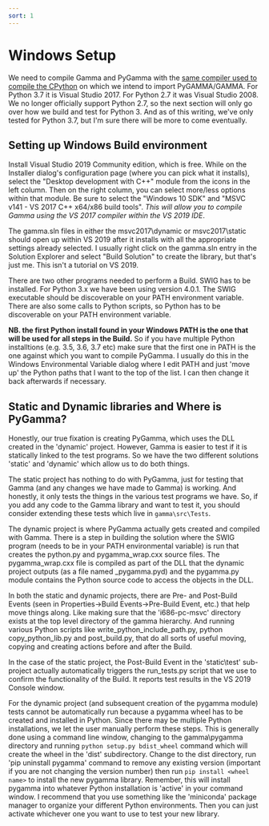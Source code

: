 ```yaml
---
sort: 1
---
```


# Windows Setup

We need to compile Gamma and PyGamma with the [same compiler used to compile the CPython](../technical/pygamma/WhatCompilerIsMyPython.md) on which we intend to import PyGAMMA/GAMMA. For Python 3.7 it is Visual Studio 2017. For Python 2.7 it was Visual Studio 2008. We no longer officially support Python 2.7, so the next section will only go over how we build and test for Python 3. And as of this writing, we've only tested for Python 3.7, but I'm sure there will be more to come eventually.

## Setting up Windows Build environment

Install Visual Studio 2019 Community edition, which is free. While on the Installer dialog's configuration page (where you can pick what it installs), select the "Desktop development with C++" module from the icons in the left column. Then on the right column, you can select more/less options within that module. Be sure to select the "Windows 10 SDK" and "MSVC v141 - VS 2017 C++ x64/x86 build tools". *This will allow you to compile Gamma using the VS 2017 compiler within the VS 2019 IDE*.

The gamma.sln files in either the msvc2017\dynamic or msvc2017\static should open up within VS 2019 after it installs with all the appropriate settings already selected. I usually right click on the gamma.sln entry in the Solution Explorer and select "Build Solution" to create the library, but that's just me.  This isn't a tutorial on VS 2019.

There are two other programs needed to perform a Build. SWIG has to be installed. For Python 3.x we have been using version 4.0.1. The SWIG executable should be discoverable on your PATH environment variable.  There are also some calls to Python scripts, so Python has to be discoverable on your PATH environment variable. 

**NB. the first Python install found in your Windows PATH is the one that will be used for all steps in the Build.**  So if you have multiple Python installtions (e.g. 3.5, 3.6, 3.7 etc) make sure that the first one in PATH is the one against which you want to compile PyGamma.  I usually do this in the Windows Environmental Variable dialog where I edit PATH and just 'move up' the Python paths that I want to the top of the list. I can then change it back afterwards if necessary.

## Static and Dynamic libraries and Where is PyGamma?

Honestly, our true fixation is creating PyGamma, which uses the DLL created in the 'dynamic' project. However, Gamma is easier to test if it is statically linked to the test programs. So we have the two different solutions 'static' and 'dynamic' which allow us to do both things.  

The static project has nothing to do with PyGamma, just for testing that Gamma (and any changes we have made to Gamma) is working. And honestly, it only tests the things in the various test programs we have. So, if you add any code to the Gamma library and want to test it, you should consider extending these tests which live in `gamma\src\Tests`.

The dynamic project is where PyGamma actually gets created and compiled with Gamma.  There is a step in building the solution where the SWIG program (needs to be in your PATH environmental variable) is run that creates the python.py and pygamma_wrap.cxx source files.  The pygamma_wrap.cxx file is compiled as part of the DLL that the dynamic project outputs (as a file named _pygamma.pyd) and the pygamma.py module contains the Python source code to access the objects in the DLL.

In both the static and dynamic projects, there are Pre- and Post-Build Events (seen in Properties->Build Events->Pre-Build Event, etc.) that help move things along. Like making sure that the 'i686-pc-msvc' directory exists at the top level directory of the gamma hierarchy. And running various Python scripts like write_python_include_path.py, python copy_python_lib.py and post_build.py, that do all sorts of useful moving, copying and creating actions before and after the Build.

In the case of the static project, the Post-Build Event in the 'static\test' sub-project actually automatically triggers the run_tests.py script that we use to confirm the functionality of the Build. It reports test results in the VS 2019 Console window.

For the dynamic project (and subsequent creation of the pygamma module) tests cannot be automatically run because a pygamma wheel has to be created and installed in Python.  Since there may be multiple Python installations, we let the user manually perform these steps. This is generally done using a command line window, changing to the gamma\pygamma directory and running `python setup.py bdist_wheel` command which will create the wheel in the 'dist' subdirectory. Change to the dist directory, run 'pip uninstall pygamma' command to remove any existing version (important if you are not changing the version number) then run `pip install <wheel name>` to install the new pygamma library.  Remember, this will install pygamma into whatever Python installation is 'active' in your command window. I recommend that you use something like the 'miniconda' package manager to organize your different Python environments. Then you can just activate whichever one you want to use to test your new library.

